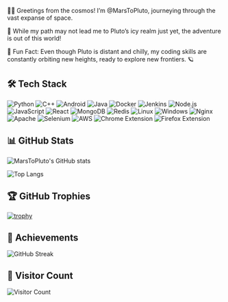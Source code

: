 👨‍🚀 Greetings from the cosmos! I’m @MarsToPluto, journeying through the vast expanse of space.

🚀 While my path may not lead me to Pluto’s icy realm just yet, the adventure is out of this world!

🌌 Fun Fact: Even though Pluto is distant and chilly, my coding skills are constantly orbiting new heights, ready to explore new frontiers. 🪐


## 🛠️ Tech Stack

![Python](https://img.shields.io/badge/Python-3776AB?style=for-the-badge&logo=python&logoColor=white)
![C++](https://img.shields.io/badge/C++-00599C?style=for-the-badge&logo=cplusplus&logoColor=white)
![Android](https://img.shields.io/badge/Android-3DDC84?style=for-the-badge&logo=android&logoColor=white)
![Java](https://img.shields.io/badge/Java-007396?style=for-the-badge&logo=java&logoColor=white)
![Docker](https://img.shields.io/badge/Docker-2496ED?style=for-the-badge&logo=docker&logoColor=white)
![Jenkins](https://img.shields.io/badge/Jenkins-D24939?style=for-the-badge&logo=jenkins&logoColor=white)
![Node.js](https://img.shields.io/badge/Node.js-339933?style=for-the-badge&logo=nodedotjs&logoColor=white)
![JavaScript](https://img.shields.io/badge/JavaScript-F7DF1E?style=for-the-badge&logo=javascript&logoColor=black)
![React](https://img.shields.io/badge/React-61DAFB?style=for-the-badge&logo=react&logoColor=black)
![MongoDB](https://img.shields.io/badge/MongoDB-47A248?style=for-the-badge&logo=mongodb&logoColor=white)
![Redis](https://img.shields.io/badge/Redis-DC382D?style=for-the-badge&logo=redis&logoColor=white)
![Linux](https://img.shields.io/badge/Linux-FCC624?style=for-the-badge&logo=linux&logoColor=black)
![Windows](https://img.shields.io/badge/Windows-0078D6?style=for-the-badge&logo=windows&logoColor=white)
![Nginx](https://img.shields.io/badge/Nginx-009639?style=for-the-badge&logo=nginx&logoColor=white)
![Apache](https://img.shields.io/badge/Apache-D22128?style=for-the-badge&logo=apache&logoColor=white)
![Selenium](https://img.shields.io/badge/Selenium-43B02A?style=for-the-badge&logo=selenium&logoColor=white)
![AWS](https://img.shields.io/badge/AWS-232F3E?style=for-the-badge&logo=amazon-aws&logoColor=white)
![Chrome Extension](https://img.shields.io/badge/Chrome%20Extension-4285F4?style=for-the-badge&logo=googlechrome&logoColor=white)
![Firefox Extension](https://img.shields.io/badge/Firefox%20Extension-FF7139?style=for-the-badge&logo=firefoxbrowser&logoColor=white)

## 📊 GitHub Stats

![MarsToPluto's GitHub stats](https://github-readme-stats.vercel.app/api?username=MarsToPluto&show_icons=true&theme=radical)

![Top Langs](https://github-readme-stats.vercel.app/api/top-langs/?username=MarsToPluto&layout=compact&theme=radical)

## 🏆 GitHub Trophies

[![trophy](https://github-profile-trophy.vercel.app/?username=MarsToPluto&theme=darkhub)](https://github.com/ryo-ma/github-profile-trophy)

## 🚀 Achievements

![GitHub Streak](https://streak-stats.demolab.com?user=MarsToPluto&theme=radical)

## 🌟 Visitor Count

![Visitor Count](https://visitor-badge.glitch.me/badge?page_id=MarsToPluto.MarsToPluto)
